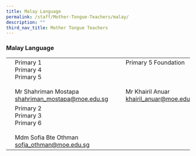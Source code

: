 ```yaml
---
title: Malay Language
permalink: /staff/Mother-Tongue-Teachers/malay/
description: ""
third_nav_title: Mother Tongue Teachers
---
```

### Malay Language 

|  	|  	|  	|  	|  	|
|---	|---	|---	|---	|---	|
| 	| Primary 1<br>Primary 4<br>Primary 5<br><br>Mr Shahriman Mostapa<br>shahriman_mostapa@moe.edu.sg  	|  	|	| Primary 5 Foundation<br><br><br><br>Mr Khairil Anuar<br>khairil_anuar@moe.edu.sg 	|
| 	| Primary 2<br>Primary 3<br>Primary 6<br><br>Mdm Sofia Bte Othman<br>sofia_othman@moe.edu.sg 	|  	|  	|  	|